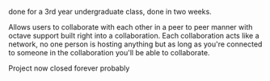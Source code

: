 done for a 3rd year undergraduate class, done in two weeks.

Allows users to collaborate with each other in a peer to peer manner with octave support built right into a collaboration. Each collaboration acts like a network, no one person is hosting anything but as long as you're connected to someone in the collaboration you'll be able to collaborate.

Project now closed forever probably